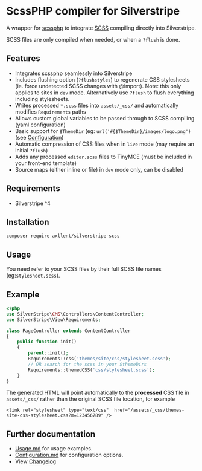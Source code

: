 # ScssPHP compiler for Silverstripe

A wrapper for [scssphp](https://scssphp.github.io/scssphp/) to integrate [SCSS](http://sass-lang.com/) compiling directly into Silverstripe.

SCSS files are only compiled when needed, or when a `?flush` is done.

## Features

- Integrates [scssphp](https://scssphp.github.io/scssphp/) seamlessly into Silverstripe
- Includes flushing option (`?flushstyles`) to regenerate CSS stylesheets (ie. force undetected SCSS changes with @import). Note: this only applies to sites in `dev` mode. Alternatively use `?flush` to flush everything including stylesheets.
- Writes processed `*.scss` files into `assets/_css/` and automatically modifies `Requirements` paths
- Allows custom global variables to be passed through to SCSS compiling (yaml configuration)
- Basic support for `$ThemeDir` (eg: `url('#{$ThemeDir}/images/logo.png')` (see [Configuration](docs/en/Configuration.md))
- Automatic compression of CSS files when in `live` mode (may require an initial `?flush`)
- Adds any processed `editor.scss` files to TinyMCE (must be included in your front-end template)
- Source maps (either inline or file) in `dev` mode only, can be disabled

## Requirements

- Silverstripe ^4

## Installation

```
composer require axllent/silverstripe-scss
```

## Usage

You need refer to your SCSS files by their full SCSS file names (eg:`stylesheet.scss`).

## Example

```php
<?php
use SilverStripe\CMS\Controllers\ContentController;
use SilverStripe\View\Requirements;

class PageController extends ContentController
{
    public function init()
    {
        parent::init();
        Requirements::css('themes/site/css/stylesheet.scss');
        // OR search for the scss in your $themeDirs
        Requirements::themedCSS('css/stylesheet.scss');
    }
}
```

The generated HTML will point automatically to the **processed** CSS file in `assets/_css/`
rather than the original SCSS file location, for example

```
<link rel="stylesheet" type="text/css"  href="/assets/_css/themes-site-css-stylesheet.css?m=123456789" />
```

## Further documentation

- [Usage.md](docs/en/Usage.md) for usage examples.
- [Configuration.md](docs/en/Configuration.md) for configuration options.
- View [Changelog](CHANGELOG.md)
